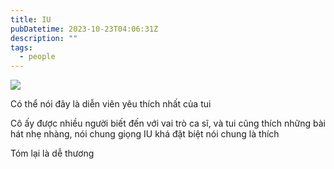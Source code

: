 ```yaml
---
title: IU
pubDatetime: 2023-10-23T04:06:31Z
description: ""
tags:
  - people
---
```


![](https://github.com/thuantanphamfilms/garden/raw/main/IU%20eat%20ramen.png)

Có thể nói đây là diễn viên yêu thích nhất của tui

Cô ấy được nhiều người biết đến với vai trò ca sĩ, và tui cũng thích
những bài hát nhẹ nhàng, nói chung giọng IU khá đặt biệt nói chung là thích

Tóm lại là dễ thương
